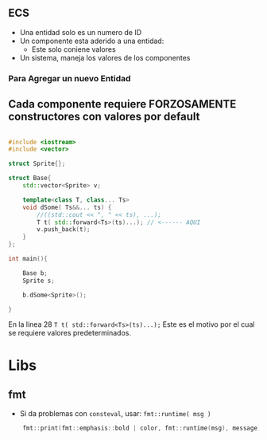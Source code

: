 ## ECS

* Una entidad solo es un numero de ID
* Un componente esta aderido a una entidad:
    * Este solo coniene valores
* Un sistema, maneja los valores de los componentes

### Para Agregar un nuevo Entidad

## Cada componente requiere FORZOSAMENTE constructores con valores por default

```c++

#include <iostream>
#include <vector>

struct Sprite{};

struct Base{
    std::vector<Sprite> v;

    template<class T, class... Ts>
    void dSome( Ts&&... ts) {
        //((std::cout << ", " << ts), ...);
        T t( std::forward<Ts>(ts)...); // <------ AQUI
        v.push_back(t);
    }
};

int main(){

    Base b;
    Sprite s;

    b.dSome<Sprite>();

}
```

En la linea 28 `T t( std::forward<Ts>(ts)...);` Este es el motivo por el cual se requiere valores predeterminados.

# Libs

## fmt

- Si da problemas con `consteval`, usar: `fmt::runtime( msg )`

```c++
    fmt::print(fmt::emphasis::bold | color, fmt::runtime(msg), message);
```


  
